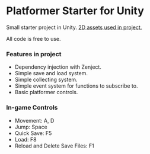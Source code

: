 # Platformer Starter for Unity 
Small starter project in Unity. [2D assets used in project.](https://assetstore.unity.com/packages/2d/environments/free-platform-game-assets-85838) 

All code is free to use.

### Features in project
* Dependency injection with Zenject.
* Simple save and load system.
* Simple collecting system. 
* Simple event system for functions to subscribe to.
* Basic platformer controls.

### In-game Controls 
* Movement: A, D
* Jump: Space
* Quick Save: F5
* Load: F8
* Reload and Delete Save Files: F1
